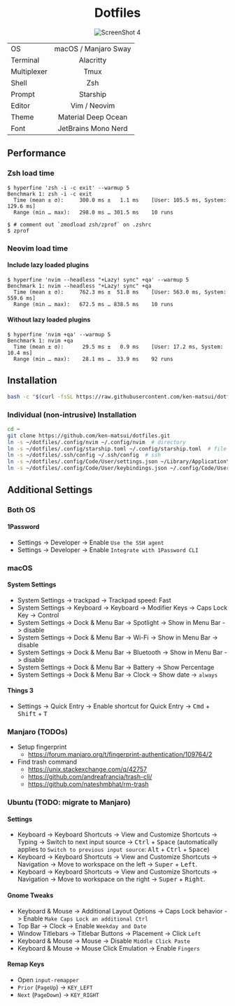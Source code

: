 <div align="center">

# Dotfiles

![ScreenShot 4](https://github.com/ken-matsui/dotfiles/assets/26405363/9a973a6c-9e46-4e4d-9f8d-a4dbf43d6bde)

|             |                      |
| ----------- | :------------------: |
| OS          | macOS / Manjaro Sway |
| Terminal    | Alacritty            |
| Multiplexer | Tmux                 |
| Shell       | Zsh                  |
| Prompt      | Starship             |
| Editor      | Vim / Neovim         |
| Theme       | Material Deep Ocean  |
| Font        | JetBrains Mono Nerd  |

</div>

## Performance

### Zsh load time

```console
$ hyperfine 'zsh -i -c exit' --warmup 5
Benchmark 1: zsh -i -c exit
  Time (mean ± σ):     300.0 ms ±   1.1 ms    [User: 105.5 ms, System: 129.6 ms]
  Range (min … max):   298.0 ms … 301.5 ms    10 runs
```

```console
$ # comment out `zmodload zsh/zprof` on .zshrc
$ zprof
```

### Neovim load time

#### Include lazy loaded plugins

```console
$ hyperfine 'nvim --headless "+Lazy! sync" +qa' --warmup 5
Benchmark 1: nvim --headless "+Lazy! sync" +qa
  Time (mean ± σ):     762.3 ms ±  51.8 ms    [User: 563.0 ms, System: 559.6 ms]
  Range (min … max):   672.5 ms … 838.5 ms    10 runs
```

#### Without lazy loaded plugins

```console
$ hyperfine 'nvim +qa' --warmup 5
Benchmark 1: nvim +qa
  Time (mean ± σ):      29.5 ms ±   0.9 ms    [User: 17.2 ms, System: 10.4 ms]
  Range (min … max):    28.1 ms …  33.9 ms    92 runs
```

## Installation

```sh
bash -c "$(curl -fsSL https://raw.githubusercontent.com/ken-matsui/dotfiles/main/install.sh)"
```

### Individual (non-intrusive) Installation

```sh
cd ~
git clone https://github.com/ken-matsui/dotfiles.git
ln -s ~/dotfiles/.config/nvim ~/.config/nvim  # directory
ln -s ~/dotfiles/.config/starship.toml ~/.config/starship.toml  # file
ln -s ~/dotfiles/.ssh/config ~/.ssh/config  # ssh
ln -s ~/dotfiles/.config/Code/User/settings.json ~/Library/Application\ Support/Cursor/User/settings.json  # Cursor on macOS
ln -s ~/dotfiles/.config/Code/User/keybindings.json ~/.config/Code/User/keybindings.json  # VSCode on Linux
```

## Additional Settings

### Both OS

#### 1Password

* Settings -> Developer -> Enable `Use the SSH agent`
* Settings -> Developer -> Enable `Integrate with 1Password CLI`

### macOS

#### System Settings

* System Settings -> trackpad -> Trackpad speed: Fast
* System Settings -> Keyboard -> Keyboard -> Modifier Keys -> Caps Lock Key -> Control
* System Settings -> Dock & Menu Bar -> Spotlight -> Show in Menu Bar -> disable
* System Settings -> Dock & Menu Bar -> Wi-Fi -> Show in Menu Bar -> disable
* System Settings -> Dock & Menu Bar -> Bluetooth -> Show in Menu Bar -> disable
* System Settings -> Dock & Menu Bar -> Battery -> Show Percentage
* System Settings -> Dock & Menu Bar -> Clock -> Show date -> `always`

#### Things 3

* Settings -> Quick Entry -> Enable shortcut for Quick Entry -> <kbd>Cmd</kbd> + <kbd>Shift</kbd> + <kbd>T</kbd>

### Manjaro (TODOs)

* Setup fingerprint
  * https://forum.manjaro.org/t/fingerprint-authentication/109764/2
* Find trash command
  * https://unix.stackexchange.com/q/42757
  * https://github.com/andreafrancia/trash-cli/
  * https://github.com/nateshmbhat/rm-trash

### Ubuntu (TODO: migrate to Manjaro)

#### Settings

* Keyboard -> Keyboard Shortcuts -> View and Customize Shortcuts -> Typing -> Switch to next input source -> <kbd>Ctrl</kbd> + <kbd>Space</kbd> (automatically applies to `Switch to previous input source`: <kbd>Alt</kbd> + <kbd>Ctrl</kbd> + <kbd>Space</kbd>)
* Keyboard -> Keyboard Shortcuts -> View and Customize Shortcuts -> Navigation -> Move to workspace on the left -> <kbd>Super</kbd> + <kbd>Left</kbd>.
* Keyboard -> Keyboard Shortcuts -> View and Customize Shortcuts -> Navigation -> Move to workspace on the right -> <kbd>Super</kbd> + <kbd>Right</kbd>.

#### Gnome Tweaks

* Keyboard & Mouse -> Additional Layout Options -> Caps Lock behavior -> Enable `Make Caps Lock an additional Ctrl`
* Top Bar -> Clock -> Enable `Weekday and Date`
* Window Titlebars -> Titlebar Buttons -> Placement -> Click `Left`
* Keyboard & Mouse -> Mouse -> Disable `Middle Click Paste`
* Keyboard & Mouse -> Mouse Click Emulation -> Enable `Fingers`

#### Remap Keys

* Open `input-remapper`
* `Prior` (`PageUp`) -> `KEY_LEFT`
* `Next` (`PageDown`) -> `KEY_RIGHT`
